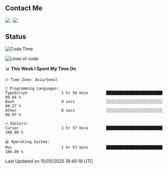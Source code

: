 ## Contact Me
<a href="https://instagram.com/_hongrok"><img src="https://img.shields.io/badge/Instagram-E4405F?style=for-the-badge&logo=Instagram&logoColor=white"/></a>&nbsp;
<img src="https://img.shields.io/badge/HongRok @hlog2e-5865F2?style=for-the-badge&logo=Discord&logoColor=white"/>&nbsp;

## Status

<!--START_SECTION:waka-->
![Code Time](http://img.shields.io/badge/Code%20Time-876%20hrs%2059%20mins-blue)

![Lines of code](https://img.shields.io/badge/From%20Hello%20World%20I%27ve%20Written-655.2%20thousand%20lines%20of%20code-blue)

📊 **This Week I Spent My Time On** 

```text
🕑︎ Time Zone: Asia/Seoul

💬 Programming Languages: 
TypeScript               1 hr 56 mins        █████████████████████████   99.66 % 
Bash                     0 secs              ░░░░░░░░░░░░░░░░░░░░░░░░░   00.27 % 
Other                    0 secs              ░░░░░░░░░░░░░░░░░░░░░░░░░   00.07 % 

🔥 Editors: 
Cursor                   1 hr 57 mins        █████████████████████████   100.00 % 

💻 Operating System: 
Mac                      1 hr 57 mins        █████████████████████████   100.00 % 
```


 Last Updated on 15/05/2025 18:40:19 UTC
<!--END_SECTION:waka-->
